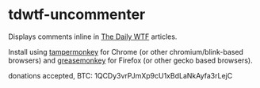 tdwtf-uncommenter
=================

Displays comments inline in [The Daily WTF](http://thedailywtf.com) articles.

Install using [tampermonkey](http://tampermonkey.net/) for Chrome (or other chromium/blink-based browsers) and [greasemonkey](https://www.google.com/url?sa=t&rct=j&q=&esrc=s&source=web&cd=1&cad=rja&ved=0CC4QFjAA&url=https%3A%2F%2Faddons.mozilla.org%2Fen-US%2Ffirefox%2Faddon%2Fgreasemonkey%2F&ei=qRWeUo3lDJHzoAS784LwAQ&usg=AFQjCNFSNcJkvg7X1Ip12Eo9sGqXx7SLQA&sig2=FFnQ9DLOS8FUOO7Hxk-sfQ&bvm=bv.57155469,d.cGU) for Firefox (or other gecko based browsers).

donations accepted, BTC: 1QCDy3vrPJmXp9cU1xBdLaNkAyfa3rLejC
